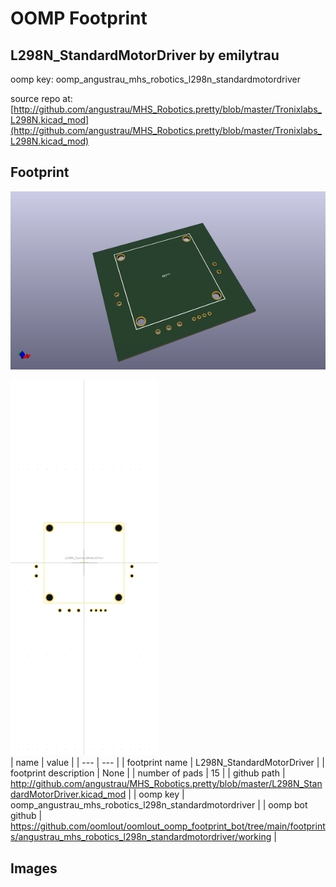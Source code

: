 # OOMP Footprint  
## L298N_StandardMotorDriver  by emilytrau  
  
oomp key: oomp_angustrau_mhs_robotics_l298n_standardmotordriver  
  
source repo at: [http://github.com/angustrau/MHS_Robotics.pretty/blob/master/Tronixlabs_L298N.kicad_mod](http://github.com/angustrau/MHS_Robotics.pretty/blob/master/Tronixlabs_L298N.kicad_mod)  
## Footprint  
  
[![working_kicad_pcb_3d.png](working_kicad_pcb_3d_600.png)](working_kicad_pcb_3d.png)  
  
[![working.png](working_600.png)](working.png)  
| name | value | 
| --- | --- | 
| footprint name | L298N_StandardMotorDriver | 
| footprint description | None | 
| number of pads | 15 | 
| github path | http://github.com/angustrau/MHS_Robotics.pretty/blob/master/L298N_StandardMotorDriver.kicad_mod | 
| oomp key | oomp_angustrau_mhs_robotics_l298n_standardmotordriver | 
| oomp bot github | https://github.com/oomlout/oomlout_oomp_footprint_bot/tree/main/footprints/angustrau_mhs_robotics_l298n_standardmotordriver/working | 
## Images  
